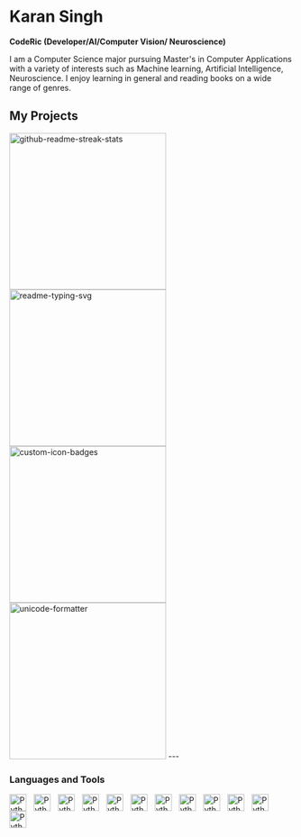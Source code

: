 # Karan Singh
**CodeRic (Developer/AI/Computer Vision/ Neuroscience)**

I am a Computer Science major pursuing Master's in Computer Applications with a variety of interests such as Machine learning, Artificial Intelligence, Neuroscience. I enjoy learning in general and reading books on a wide range of genres. 

## My Projects
<p align="left">
    <a href="https://github.com/CodeRic28/sudoku_visualizer/blob/main/README.md"><img width="278" src="https://denvercoder1-github-readme-stats.vercel." alt="github-readme-streak-stats"></a>
    <a href="https://github.com/DenverCoder1/readme-typing-svg"><img width="278" src="https://denvercoder1-github-readme-stats.vercel.app/api/pin/?username=DenverCoder1&repo=readme-typing-svg&theme=react&bg_color=1F222E&title_color=F85D7F&hide_border=true&icon_color=F8D866&show_icons=false" alt="readme-typing-svg"></a>
    <a href="https://github.com/DenverCoder1/custom-icon-badges"><img width="278" src="https://denvercoder1-github-readme-stats.vercel.app/api/pin?username=DenverCoder1&repo=custom-icon-badges&theme=react&bg_color=1F222E&title_color=F85D7F&hide_border=true&icon_color=F8D866&show_icons=false" alt="custom-icon-badges"></a>
    <a href="https://github.com/DenverCoder1/unicode-formatter"><img width="278" src="https://denvercoder1-github-readme-stats.vercel.app/api/pin/?username=DenverCoder1&repo=unicode-formatter&theme=react&bg_color=1F222E&title_color=F85D7F&hide_border=true&icon_color=F8D866&show_icons=false" alt="unicode-formatter"></a>
---

### Languages and Tools
<img align="left" alt="Python" width="30px" style="padding-right:10px" src="https://cdn.jsdelivr.net/gh/devicons/devicon/icons/python/python-original.svg"/>
<img align="left" alt="Python" width="30px" style="padding-right:10px" src="https://cdn.jsdelivr.net/gh/devicons/devicon/icons/cplusplus/cplusplus-original.svg" />
<img align="left" alt="Python" width="30px" style="padding-right:10px" src="https://cdn.jsdelivr.net/gh/devicons/devicon/icons/c/c-original.svg" />
<img align="left" alt="Python" width="30px" style="padding-right:10px" src="https://cdn.jsdelivr.net/gh/devicons/devicon/icons/linux/linux-original.svg" />
<img align="left" alt="Python" width="30px" style="padding-right:10px" src="https://cdn.jsdelivr.net/gh/devicons/devicon/icons/fedora/fedora-original.svg" />          
<img align="left" alt="Python" width="30px" style="padding-right:10px" src="https://cdn.jsdelivr.net/gh/devicons/devicon/icons/vim/vim-original.svg" />
<img align="left" alt="Python" width="30px" style="padding-right:10px" src="https://cdn.jsdelivr.net/gh/devicons/devicon/icons/opencv/opencv-original.svg" />
<img align="left" alt="Python" width="30px" style="padding-right:10px" src="https://cdn.jsdelivr.net/gh/devicons/devicon/icons/numpy/numpy-original.svg" />
<img align="left" alt="Python" width="30px" style="padding-right:10px" src="https://cdn.jsdelivr.net/gh/devicons/devicon/icons/pandas/pandas-original.svg" />
<img align="left" alt="Python" width="30px" style="padding-right:10px" src="https://cdn.jsdelivr.net/gh/devicons/devicon/icons/html5/html5-original-wordmark.svg" />
<img align="left" alt="Python" width="30px" style="padding-right:10px" src="https://cdn.jsdelivr.net/gh/devicons/devicon/icons/css3/css3-original-wordmark.svg" />
<img align="left" alt="Python" width="30px" style="padding-right:10px" src="https://cdn.jsdelivr.net/gh/devicons/devicon/icons/javascript/javascript-original.svg" />

#


                                                  
<!--
**CodeRic28/CodeRic28** is a ✨ _special_ ✨ repository because its `README.md` (this file) appears on your GitHub profile.

Here are some ideas to get you started:

- 🔭 I’m currently working on ...
- 🌱 I’m currently learning ...
- 👯 I’m looking to collaborate on ...
- 🤔 I’m looking for help with ...
- 💬 Ask me about ...
- 📫 How to reach me: ...
- 😄 Pronouns: ...
- ⚡ Fun fact: ...
-->
